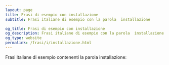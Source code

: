 ```yaml
---
layout: page
title: Frasi di esempio con installazione 
subtitle: Frasi italiane di esempio con la parola  installazione

og_title: Frasi di esempio con installazione 
og_description: Frasi italiane di esempio con la parola  installazione
og_type: website
permalink: /frasi/i/installazione.html
---
```


Frasi italiane di esempio contenenti la parola installazione:


